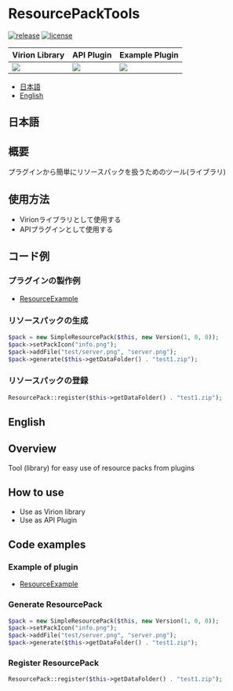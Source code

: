 # ResourcePackTools

[![release](https://img.shields.io/github/release/PJZ9n/ResourcePackTools.svg)](https://github.com/PJZ9n/ResourcePackTools/releases)
[![license](https://img.shields.io/badge/License-GPL--v3-green)](https://github.com/PJZ9n/ResourcePackTools/blob/master/LICENSE)

|Virion Library|API Plugin|Example Plugin|
|---|---|---|
|[![](https://poggit.pmmp.io/ci.shield/PJZ9n/ResourcePackTools/ResourcePackTools)](https://poggit.pmmp.io/ci/PJZ9n/ResourcePackTools/ResourcePackTools)|[![](https://poggit.pmmp.io/ci.shield/PJZ9n/ResourcePackTools/ResourcePackToolsPlugin)](https://poggit.pmmp.io/ci/PJZ9n/ResourcePackTools/ResourcePackToolsPlugin)|[![](https://poggit.pmmp.io/ci.shield/PJZ9n/ResourcePackTools/ResourceExample)](https://poggit.pmmp.io/ci/PJZ9n/ResourcePackTools/ResourceExample)

- [日本語](#日本語)
- [English](#English)

## 日本語

## 概要
プラグインから簡単にリソースパックを扱うためのツール(ライブラリ)

## 使用方法
- Virionライブラリとして使用する
- APIプラグインとして使用する

## コード例

### プラグインの製作例
- [ResourceExample](https://github.com/PJZ9n/ResourcePackTools/tree/master/examples/resourceexample)

### リソースパックの生成
```php
$pack = new SimpleResourcePack($this, new Version(1, 0, 0));
$pack->setPackIcon("info.png");
$pack->addFile("test/server.png", "server.png");
$pack->generate($this->getDataFolder() . "test1.zip");
```

### リソースパックの登録
```php
ResourcePack::register($this->getDataFolder() . "test1.zip");
```

## English

## Overview
Tool (library) for easy use of resource packs from plugins

## How to use
- Use as Virion library
- Use as API Plugin

## Code examples

### Example of plugin
- [ResourceExample](https://github.com/PJZ9n/ResourcePackTools/tree/master/examples/resourceexample)

### Generate ResourcePack
```php
$pack = new SimpleResourcePack($this, new Version(1, 0, 0));
$pack->setPackIcon("info.png");
$pack->addFile("test/server.png", "server.png");
$pack->generate($this->getDataFolder() . "test1.zip");
```

### Register ResourcePack
```php
ResourcePack::register($this->getDataFolder() . "test1.zip");
```
